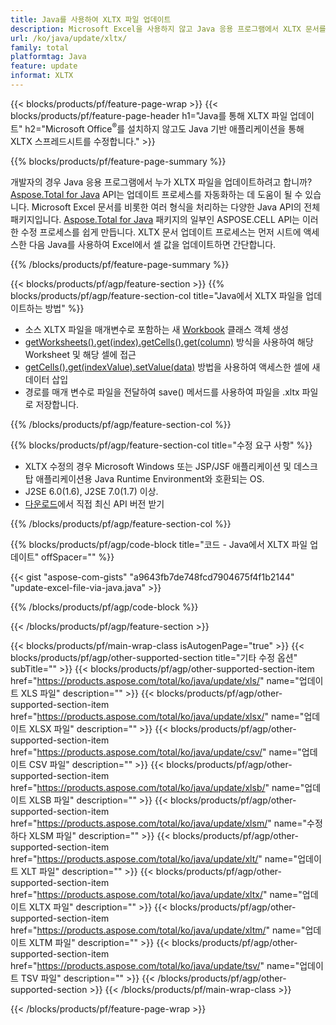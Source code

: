 ```yaml
---
title: Java를 사용하여 XLTX 파일 업데이트
description: Microsoft Excel을 사용하지 않고 Java 응용 프로그램에서 XLTX 문서를 수정합니다. Java에서 Excel 파일을 작성하고 편집하는 가장 빠른 방법을 위해 코드를 최적화합니다.
url: /ko/java/update/xltx/
family: total
platformtag: Java
feature: update
informat: XLTX
---
```

{{< blocks/products/pf/feature-page-wrap >}}
{{< blocks/products/pf/feature-page-header h1="Java를 통해 XLTX 파일 업데이트" h2="Microsoft Office<sup>&reg;</sup>를 설치하지 않고도 Java 기반 애플리케이션을 통해 XLTX 스프레드시트를 수정합니다." >}}

{{% blocks/products/pf/feature-page-summary %}}

개발자의 경우 Java 응용 프로그램에서 누가 XLTX 파일을 업데이트하려고 합니까? [Aspose.Total for Java](https://products.aspose.com/total/java/) API는 업데이트 프로세스를 자동화하는 데 도움이 될 수 있습니다. Microsoft Excel 문서를 비롯한 여러 형식을 처리하는 다양한 Java API의 전체 패키지입니다. [Aspose.Total for Java](https://products.aspose.com/total/java/) 패키지의 일부인 ASPOSE.CELL API는 이러한 수정 프로세스를 쉽게 만듭니다. XLTX 문서 업데이트 프로세스는 먼저 시트에 액세스한 다음 Java를 사용하여 Excel에서 셀 값을 업데이트하면 간단합니다.

{{% /blocks/products/pf/feature-page-summary %}}

{{< blocks/products/pf/agp/feature-section >}}
{{% blocks/products/pf/agp/feature-section-col title="Java에서 XLTX 파일을 업데이트하는 방법" %}}

- 소스 XLTX 파일을 매개변수로 포함하는 새 [Workbook](https://reference.aspose.com/cells/java/com.aspose.cells/Workbook) 클래스 객체 생성
- [getWorksheets().get(index).getCells().get(column)](https://reference.aspose.com/cells/java/com.aspose.cells/cells#Item%20(int)) 방식을 사용하여 해당 Worksheet 및 해당 셀에 접근
- [getCells().get(indexValue).setValue(data)](https://reference.aspose.com/cells/java/com.aspose.cells/cell#Value) 방법을 사용하여 액세스한 셀에 새 데이터 삽입
- 경로를 매개 변수로 파일을 전달하여 save() 메서드를 사용하여 파일을 .xltx 파일로 저장합니다.

{{% /blocks/products/pf/agp/feature-section-col %}}

{{% blocks/products/pf/agp/feature-section-col title="수정 요구 사항" %}}

- XLTX 수정의 경우 Microsoft Windows 또는 JSP/JSF 애플리케이션 및 데스크탑 애플리케이션용 Java Runtime Environment와 호환되는 OS.
- J2SE 6.0(1.6), J2SE 7.0(1.7) 이상.
- [다운로드](https://docs.aspose.com/cells/java/installation/)에서 직접 최신 API 버전 받기

{{% /blocks/products/pf/agp/feature-section-col %}}

{{% blocks/products/pf/agp/code-block title="코드 - Java에서 XLTX 파일 업데이트" offSpacer="" %}}

{{< gist "aspose-com-gists" "a9643fb7de748fcd7904675f4f1b2144" "update-excel-file-via-java.java" >}}

{{% /blocks/products/pf/agp/code-block %}}

{{< /blocks/products/pf/agp/feature-section >}}

{{< blocks/products/pf/main-wrap-class isAutogenPage="true" >}}
{{< blocks/products/pf/agp/other-supported-section title="기타 수정 옵션" subTitle="" >}}
{{< blocks/products/pf/agp/other-supported-section-item href="https://products.aspose.com/total/ko/java/update/xls/" name="업데이트 XLS 파일" description="" >}}
{{< blocks/products/pf/agp/other-supported-section-item href="https://products.aspose.com/total/ko/java/update/xlsx/" name="업데이트 XLSX 파일" description="" >}}
{{< blocks/products/pf/agp/other-supported-section-item href="https://products.aspose.com/total/ko/java/update/csv/" name="업데이트 CSV 파일" description="" >}}
{{< blocks/products/pf/agp/other-supported-section-item href="https://products.aspose.com/total/ko/java/update/xlsb/" name="업데이트 XLSB 파일" description="" >}}
{{< blocks/products/pf/agp/other-supported-section-item href="https://products.aspose.com/total/ko/java/update/xlsm/" name="수정하다 XLSM 파일" description="" >}}
{{< blocks/products/pf/agp/other-supported-section-item href="https://products.aspose.com/total/ko/java/update/xlt/" name="업데이트 XLT 파일" description="" >}}
{{< blocks/products/pf/agp/other-supported-section-item href="https://products.aspose.com/total/ko/java/update/xltx/" name="업데이트 XLTX 파일" description="" >}}
{{< blocks/products/pf/agp/other-supported-section-item href="https://products.aspose.com/total/ko/java/update/xltm/" name="업데이트 XLTM 파일" description="" >}}
{{< blocks/products/pf/agp/other-supported-section-item href="https://products.aspose.com/total/ko/java/update/tsv/" name="업데이트 TSV 파일" description="" >}}
{{< /blocks/products/pf/agp/other-supported-section >}}
{{< /blocks/products/pf/main-wrap-class >}}

{{< /blocks/products/pf/feature-page-wrap >}}